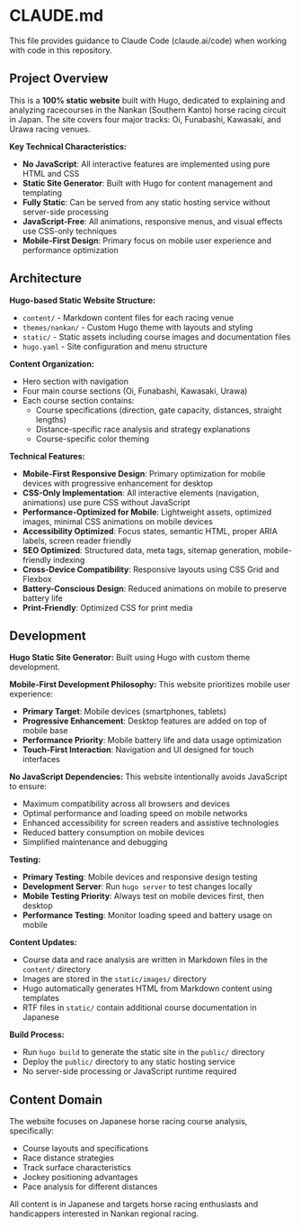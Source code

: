 # CLAUDE.md

This file provides guidance to Claude Code (claude.ai/code) when working with code in this repository.

## Project Overview

This is a **100% static website** built with Hugo, dedicated to explaining and analyzing racecourses in the Nankan (Southern Kanto) horse racing circuit in Japan. The site covers four major tracks: Oi, Funabashi, Kawasaki, and Urawa racing venues.

**Key Technical Characteristics:**
- **No JavaScript**: All interactive features are implemented using pure HTML and CSS
- **Static Site Generator**: Built with Hugo for content management and templating
- **Fully Static**: Can be served from any static hosting service without server-side processing
- **JavaScript-Free**: All animations, responsive menus, and visual effects use CSS-only techniques
- **Mobile-First Design**: Primary focus on mobile user experience and performance optimization

## Architecture

**Hugo-based Static Website Structure:**
- `content/` - Markdown content files for each racing venue
- `themes/nankan/` - Custom Hugo theme with layouts and styling
- `static/` - Static assets including course images and documentation files
- `hugo.yaml` - Site configuration and menu structure

**Content Organization:**
- Hero section with navigation
- Four main course sections (Oi, Funabashi, Kawasaki, Urawa)
- Each course section contains:
  - Course specifications (direction, gate capacity, distances, straight lengths)
  - Distance-specific race analysis and strategy explanations
  - Course-specific color theming

**Technical Features:**
- **Mobile-First Responsive Design**: Primary optimization for mobile devices with progressive enhancement for desktop
- **CSS-Only Implementation**: All interactive elements (navigation, animations) use pure CSS without JavaScript
- **Performance-Optimized for Mobile**: Lightweight assets, optimized images, minimal CSS animations on mobile devices
- **Accessibility Optimized**: Focus states, semantic HTML, proper ARIA labels, screen reader friendly
- **SEO Optimized**: Structured data, meta tags, sitemap generation, mobile-friendly indexing
- **Cross-Device Compatibility**: Responsive layouts using CSS Grid and Flexbox
- **Battery-Conscious Design**: Reduced animations on mobile to preserve battery life
- **Print-Friendly**: Optimized CSS for print media

## Development

**Hugo Static Site Generator:** Built using Hugo with custom theme development.

**Mobile-First Development Philosophy:** This website prioritizes mobile user experience:
- **Primary Target**: Mobile devices (smartphones, tablets)
- **Progressive Enhancement**: Desktop features are added on top of mobile base
- **Performance Priority**: Mobile battery life and data usage optimization
- **Touch-First Interaction**: Navigation and UI designed for touch interfaces

**No JavaScript Dependencies:** This website intentionally avoids JavaScript to ensure:
- Maximum compatibility across all browsers and devices
- Optimal performance and loading speed on mobile networks
- Enhanced accessibility for screen readers and assistive technologies
- Reduced battery consumption on mobile devices
- Simplified maintenance and debugging

**Testing:** 
- **Primary Testing**: Mobile devices and responsive design testing
- **Development Server**: Run `hugo server` to test changes locally
- **Mobile Testing Priority**: Always test on mobile devices first, then desktop
- **Performance Testing**: Monitor loading speed and battery usage on mobile

**Content Updates:** 
- Course data and race analysis are written in Markdown files in the `content/` directory
- Images are stored in the `static/images/` directory
- Hugo automatically generates HTML from Markdown content using templates
- RTF files in `static/` contain additional course documentation in Japanese

**Build Process:**
- Run `hugo build` to generate the static site in the `public/` directory
- Deploy the `public/` directory to any static hosting service
- No server-side processing or JavaScript runtime required

## Content Domain

The website focuses on Japanese horse racing course analysis, specifically:
- Course layouts and specifications
- Race distance strategies 
- Track surface characteristics
- Jockey positioning advantages
- Pace analysis for different distances

All content is in Japanese and targets horse racing enthusiasts and handicappers interested in Nankan regional racing.